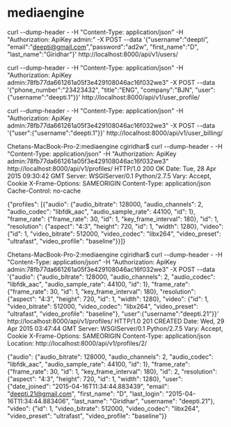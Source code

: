 # mediaengine

curl --dump-header - -H "Content-Type: application/json" -H "Authorization: ApiKey admin:<key>" -X POST --data '{"username":"deepti”, "email":"deepti@gmail.com","password":"ad2w", "first_name":"D", "last_name":"Giridhar"}' http://localhost:8000/api/v1/users/

curl --dump-header - -H "Content-Type: application/json" -H "Authorization: ApiKey admin:78fb77da661261a05f3e429108046ac16f032we3" -X POST --data '{"phone_number":"23423432", "title":"ENG", "company":"BJN", "user":{"username":"deepti.1"}}' http://localhost:8000/api/v1/user_profile/

curl --dump-header - -H "Content-Type: application/json" -H "Authorization: ApiKey admin:78fb77da661261a05f3e429108046ac16f032we3" -X POST --data '{"user":{"username":"deepti.1"}}' http://localhost:8000/api/v1/user_billing/

Chetans-MacBook-Pro-2:mediaengine cgiridhar$ curl --dump-header - -H "Content-Type: application/json" -H "Authorization: ApiKey admin:78fb77da661261a05f3e429108046ac16f032we3"  http://localhost:8000/api/v1/profiles/
HTTP/1.0 200 OK
Date: Tue, 28 Apr 2015 09:30:42 GMT
Server: WSGIServer/0.1 Python/2.7.5
Vary: Accept, Cookie
X-Frame-Options: SAMEORIGIN
Content-Type: application/json
Cache-Control: no-cache

{"profiles": [{"audio": {"audio_bitrate": 128000, "audio_channels": 2, "audio_codec": "libfdk_aac", "audio_sample_rate": 44100, "id": 1}, "frame_rate": {"frame_rate": 30, "id": 1, "key_frame_interval": 180}, "id": 1, "resolution": {"aspect": "4:3", "height": 720, "id": 1, "width": 1280}, "video": {"id": 1, "video_bitrate": 512000, "video_codec": "libx264", "video_preset": "ultrafast", "video_profile": "baseline"}}]}


Chetans-MacBook-Pro-2:mediaengine cgiridhar$ curl --dump-header - -H "Content-Type: application/json" -H "Authorization: ApiKey admin:78fb77da661261a05f3e429108046ac16f032we3" -X POST --data '{"audio": {"audio_bitrate": 128000, "audio_channels": 2, "audio_codec": "libfdk_aac", "audio_sample_rate": 44100, "id": 1}, "frame_rate": {"frame_rate": 30, "id": 1, "key_frame_interval": 180}, "resolution": {"aspect": "4:3", "height": 720, "id": 1, "width": 1280}, "video": {"id": 1, "video_bitrate": 512000, "video_codec": "libx264", "video_preset": "ultrafast", "video_profile": "baseline"}, "user":{"username":"deepti.21"}}'  http://localhost:8000/api/v1/profiles/
HTTP/1.0 201 CREATED
Date: Wed, 29 Apr 2015 03:47:44 GMT
Server: WSGIServer/0.1 Python/2.7.5
Vary: Accept, Cookie
X-Frame-Options: SAMEORIGIN
Content-Type: application/json
Location: http://localhost:8000/api/v1/profiles/2/

{"audio": {"audio_bitrate": 128000, "audio_channels": 2, "audio_codec": "libfdk_aac", "audio_sample_rate": 44100, "id": 1}, "frame_rate": {"frame_rate": 30, "id": 1, "key_frame_interval": 180}, "id": 2, "resolution": {"aspect": "4:3", "height": 720, "id": 1, "width": 1280}, "user": {"date_joined": "2015-04-16T11:34:44.883439", "email": "deepti.21@gmail.com", "first_name": "D", "last_login": "2015-04-16T11:34:44.883406", "last_name": "Giridhar", "username": "deepti.21"}, "video": {"id": 1, "video_bitrate": 512000, "video_codec": "libx264", "video_preset": "ultrafast", "video_profile": "baseline"}}
